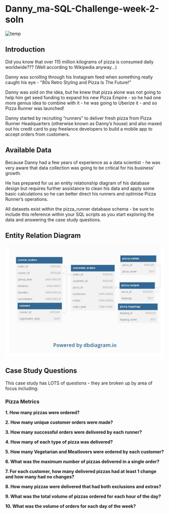 # Danny_ma-SQL-Challenge-week-2-soln

![temp](https://8weeksqlchallenge.com/images/case-study-designs/2.png)

## Introduction
Did you know that over 115 million kilograms of pizza is consumed daily worldwide??? (Well according to Wikipedia anyway…) <br>

Danny was scrolling through his Instagram feed when something really caught his eye - “80s Retro Styling and Pizza Is The Future!” <br>

Danny was sold on the idea, but he knew that pizza alone was not going to help him get seed funding to expand his new Pizza Empire - so he had one more genius idea to combine with it - he was going to Uberize it - and so Pizza Runner was launched! <br>

Danny started by recruiting “runners” to deliver fresh pizza from Pizza Runner Headquarters (otherwise known as Danny’s house) and also maxed out his credit card to pay freelance developers to build a mobile app to accept orders from customers. <br>

## Available Data
Because Danny had a few years of experience as a data scientist - he was very aware that data collection was going to be critical for his business’ growth. <br>

He has prepared for us an entity relationship diagram of his database design but requires further assistance to clean his data and apply some basic calculations so he can better direct his runners and optimise Pizza Runner’s operations. <br>

All datasets exist within the pizza_runner database schema - be sure to include this reference within your SQL scripts as you start exploring the data and answering the case study questions. <br>

## Entity Relation Diagram 

![ERD](ERD1.jpg)
 <br> 
## Case Study Questions
This case study has LOTS of questions - they are broken up by area of focus including:

### Pizza Metrics

**1. How many pizzas were ordered?** 

**2. How many unique customer orders were made?**

**3. How many successful orders were delivered by each runner?**

**4. How many of each type of pizza was delivered?**

**5. How many Vegetarian and Meatlovers were ordered by each customer?**

**6. What was the maximum number of pizzas delivered in a single order?**

**7. For each customer, how many delivered pizzas had at least 1 change and how many had no changes?**

**8. How many pizzas were delivered that had both exclusions and extras?**

**9. What was the total volume of pizzas ordered for each hour of the day?**

**10. What was the volume of orders for each day of the week?**
